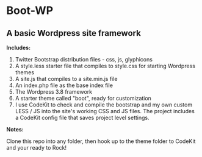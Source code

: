 Boot-WP
====

A basic Wordpress site framework
----------------------

**Includes:**

1. Twitter Bootstrap distribution files - css, js, glyphicons
2. A style.less starter file that compiles to style.css for starting Wordpress themes
3. A site.js that compiles to a site.min.js file
4. An index.php file as the base index file
5. The Wordpress 3.8 framework
6. A starter theme called "boot", ready for customization
7. I use CodeKit to check and compile the bootstrap and my own custom LESS / JS into the site's working CSS and JS files. The project includes a CodeKit config file that saves project level settings.

**Notes:** 

Clone this repo into any folder, then hook up to the theme folder to CodeKit and your ready to Rock!
